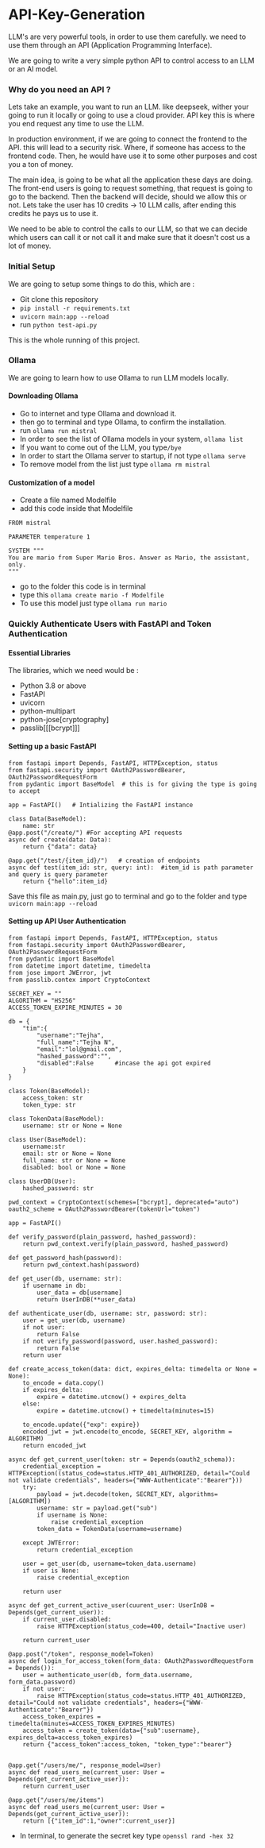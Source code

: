# API-Key-Generation

LLM's are very powerful tools, in order to use them carefully. we need to use them through an API (Application Programming Interface).

We are going to write a very simple python API to control access to an LLM or an AI model.

### Why do you need an API ?

Lets take an example, you want to run an LLM. like deepseek, wither your going to run it locally or going to use a cloud provider. API key this is where you end request any time to use the LLM.

In production environment, if we are going to connect the frontend to the API. this will lead to a security risk. Where, if someone has access to the frontend code. Then, he would have use it to some other purposes and cost you a ton of money.

The main idea, is going to be what all the application these days are doing. The front-end users is going to request something, that request is going to go to the backend. Then the backend will decide, should we allow this or not. Lets take the user has 10 credits -> 10 LLM calls, after ending this credits he pays us to use it.

We need to be able to control the calls to our LLM, so that we can decide which users can call it or not call it and make sure that it doesn't cost us a lot of money.

### Initial Setup

We are going to setup some things to do this, which are :

- Git clone this repository
- ```pip install -r requirements.txt```
- ```uvicorn main:app --reload```
- run ```python test-api.py```

This is the whole running of this project.

### Ollama

We are going to learn how to use Ollama to run LLM models locally.

#### Downloading Ollama

- Go to internet and type Ollama and download it.
- then go to terminal and type Ollama, to confirm the installation.
- run ```ollama run mistral``` 
- In order to see the list of Ollama models in your system, ```ollama list``` 
- If you want to come out of the LLM, you type```/bye``` 
- In order to start the Ollama server to startup, if not type ```ollama serve```
- To remove model from the list just type ```ollama rm mistral```
#### Customization of a model

- Create a file named Modelfile
- add this code inside that Modelfile
```
FROM mistral

PARAMETER temperature 1

SYSTEM """
You are mario from Super Mario Bros. Answer as Mario, the assistant, only.
"""
```
- go to the folder this code is in terminal
- type this ```ollama create mario -f Modelfile```
- To use this model just type ```ollama run mario```


### Quickly Authenticate Users with FastAPI and Token Authentication

#### Essential Libraries

The libraries, which we need would be : 
- Python 3.8 or above
- FastAPI
- uvicorn
- python-multipart
- python-jose[cryptography]
- passlib[[[bcrypt]]]

#### Setting up a basic FastAPI

```
from fastapi import Depends, FastAPI, HTTPException, status
from fastapi.security import OAuth2PasswordBearer, OAuth2PasswordRequestForm
from pydantic import BaseModel  # this is for giving the type is going to accept

app = FastAPI()   # Intializing the FastAPI instance

class Data(BaseModel):
	name: str
@app.post("/create/") #For accepting API requests
async def create(data: Data):
	return {"data": data}
	
@app.get("/test/{item_id}/")   # creation of endpoints
async def test(item_id: str, query: int):  #item_id is path parameter and query is query parameter
	return {"hello":item_id}

```

Save this file as main.py, just go to terminal and go to the folder and type ```uvicorn main:app --reload```

#### Setting up API User Authentication

```
from fastapi import Depends, FastAPI, HTTPException, status
from fastapi.security import OAuth2PasswordBearer, OAuth2PasswordRequestForm
from pydantic import BaseModel
from datetime import datetime, timedelta
from jose import JWError, jwt
from passlib.contex import CryptoContext

SECRET_KEY = ""
ALGORITHM = "HS256"
ACCESS_TOKEN_EXPIRE_MINUTES = 30

db = {
	"tim":{
		"username":"Tejha",
		"full_name":"Tejha N",
		"email":"lol@gmail.com",
		"hashed_password":"",
		"disabled":False      #incase the api got expired
	}
}

class Token(BaseModel):
	access_token: str
	token_type: str

class TokenData(BaseModel):
	username: str or None = None

class User(BaseModel):
	username:str
	email: str or None = None
	full_name: str or None = None
	disabled: bool or None = None

class UserDB(User):
	hashed_password: str

pwd_context = CryptoContext(schemes=["bcrypt], deprecated="auto")
oauth2_scheme = OAuth2PasswordBearer(tokenUrl="token")

app = FastAPI()

def verify_password(plain_password, hashed_password):
	return pwd_context.verify(plain_password, hashed_password)

def get_password_hash(password):
	return pwd_context.hash(password)

def get_user(db, username: str):
	if username in db:
		user_data = db[username]
		return UserInDB(**user_data)

def authenticate_user(db, username: str, password: str):
	user = get_user(db, username)
	if not user:
		return False
	if not verify_password(password, user.hashed_password):
		return False
	return user

def create_access_token(data: dict, expires_delta: timedelta or None = None):
	to_encode = data.copy()
	if expires_delta:
		expire = datetime.utcnow() + expires_delta
	else:
		expire = datetime.utcnow() + timedelta(minutes=15)
		
	to_encode.update({"exp": expire})
	encoded_jwt = jwt.encode(to_encode, SECRET_KEY, algorithm = ALGORITHM)
	return encoded_jwt

async def get_current_user(token: str = Depends(oauth2_schema)):
	credential_exception = HTTPException((status_code=status.HTTP_401_AUTHORIZED, detail="Could not validate credentials", headers={"WWW-Authenticate":"Bearer"}))
	try:
		payload = jwt.decode(token, SECRET_KEY, algorithms=[ALGORITHM])
		username: str = payload.get("sub")
		if username is None:
			raise credential_exception
		token_data = TokenData(username=username)
		
	except JWTError:
		return credential_exception

	user = get_user(db, username=token_data.username)
	if user is None:
		raise credential_exception
	
	return user

async def get_current_active_user(cuurent_user: UserInDB = Depends(get_current_user)):
	if current_user.disabled:
		raise HTTPException(status_code=400, detail="Inactive user)

	return current_user

@app.post("/token", response_model=Token)
async def login_for_access_token(form_data: OAuth2PasswordRequestForm = Depends()):
	user = authenticate_user(db, form_data.username, form_data.password)
	if not user:
		raise HTTPException(status_code=status.HTTP_401_AUTHORIZED, detail="Could not validate credentials", headers={"WWW-Authenticate":"Bearer"})
	access_token_expires = timedelta(minutes=ACCESS_TOKEN_EXPIRES_MINUTES)
	access_token = create_token(data={"sub":username}, expires_delta=access_token_expires)
	return {"access_token":access_token, "token_type":"bearer"}


@app.get("/users/me/", response_model=User)
async def read_users_me(current_user: User = Depends(get_current_active_user)):
	return current_user

@app.get("/users/me/items")
async def read_users_me(current_user: User = Depends(get_current_active_user)):
	return [{"item_id":1,"owner":current_user}]
```

- In terminal, to generate the secret key type ```openssl rand -hex 32```